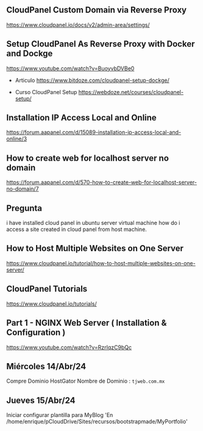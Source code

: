 
## CloudPanel Custom Domain via Reverse Proxy
https://www.cloudpanel.io/docs/v2/admin-area/settings/

## Setup CloudPanel As Reverse Proxy with Docker and Dockge
https://www.youtube.com/watch?v=BuoyvbDVBe0

- Articulo
https://www.bitdoze.com/cloudpanel-setup-dockge/

- Curso CloudPanel Setup
https://webdoze.net/courses/cloudpanel-setup/


## Installation IP Access Local and Online
https://forum.aapanel.com/d/15089-installation-ip-access-local-and-online/3

## How to create web for localhost server no domain
https://forum.aapanel.com/d/570-how-to-create-web-for-localhost-server-no-domain/7


## Pregunta
i have installed cloud panel in ubuntu server virtual machine how do i access a site created in cloud panel from host machine.


## How to Host Multiple Websites on One Server
https://www.cloudpanel.io/tutorial/how-to-host-multiple-websites-on-one-server/


## CloudPanel Tutorials
https://www.cloudpanel.io/tutorials/


## Part 1 - NGINX Web Server ( Installation & Configuration )
https://www.youtube.com/watch?v=RzrIqzC9bQc


## Miércoles 14/Abr/24
Compre Dominio HostGator
Nombre de Dominio : `tjweb.com.mx`

## Jueves 15/Abr/24
Iniciar configurar plantilla para MyBlog
'En /home/enrique/pCloudDrive/Sites/recursos/bootstrapmade/MyPortfolio'

